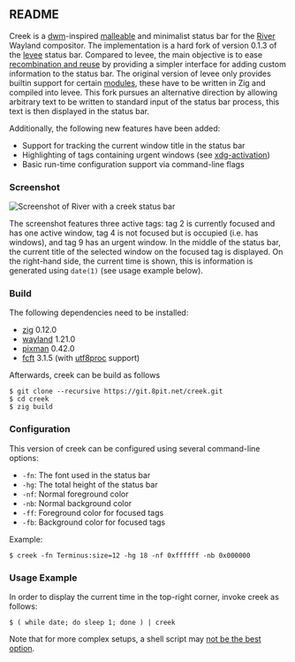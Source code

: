 ## README

Creek is a [dwm]-inspired [malleable] and minimalist status bar for the [River] Wayland compositor.
The implementation is a hard fork of version 0.1.3 of the [levee] status bar.
Compared to levee, the main objective is to ease [recombination and reuse][malleable reuse] by providing a simpler interface for adding custom information to the status bar.
The original version of levee only provides builtin support for certain [modules][levee modules], these have to be written in Zig and compiled into levee.
This fork pursues an alternative direction by allowing arbitrary text to be written to standard input of the status bar process, this text is then displayed in the status bar.

Additionally, the following new features have been added:

* Support for tracking the current window title in the status bar
* Highlighting of tags containing urgent windows (see [xdg-activation])
* Basic run-time configuration support via command-line flags

### Screenshot

![Screenshot of River with a creek status bar](https://files.8pit.net/img/creek-screenshot-20240302.png)

The screenshot features three active tags: tag 2 is currently focused and has one active window, tag 4 is not focused but is occupied (i.e. has windows), and tag 9 has an urgent window.
In the middle of the status bar, the current title of the selected window on the focused tag is displayed.
On the right-hand side, the current time is shown, this is information is generated using `date(1)` (see usage example below).

### Build

The following dependencies need to be installed:

* [zig] 0.12.0
* [wayland] 1.21.0
* [pixman] 0.42.0
* [fcft] 3.1.5 (with [utf8proc] support)

Afterwards, creek can be build as follows

    $ git clone --recursive https://git.8pit.net/creek.git
    $ cd creek
    $ zig build

### Configuration

This version of creek can be configured using several command-line options:

* `-fn`: The font used in the status bar
* `-hg`: The total height of the status bar
* `-nf`: Normal foreground color
* `-nb`: Normal background color
* `-ff`: Foreground color for focused tags
* `-fb`: Background color for focused tags

Example:

    $ creek -fn Terminus:size=12 -hg 18 -nf 0xffffff -nb 0x000000

### Usage Example

In order to display the current time in the top-right corner, invoke creek as follows:

    $ ( while date; do sleep 1; done ) | creek

Note that for more complex setups, a shell script may [not be the best option](https://flak.tedunangst.com/post/rough-idling).

[dwm]: https://dwm.suckless.org/
[River]: https://github.com/riverwm/river/
[malleable]: https://malleable.systems/
[malleable reuse]: https://malleable.systems/mission/#2-arbitrary-recombination-and-reuse
[levee]: https://sr.ht/~andreafeletto/levee
[levee modules]: https://git.sr.ht/~andreafeletto/levee/tree/v0.1.3/item/src/modules
[xdg-activation]: https://wayland.app/protocols/xdg-activation-v1
[zig]: https://ziglang.org/
[wayland]: https://wayland.freedesktop.org/
[pixman]: http://pixman.org/
[fcft]: https://codeberg.org/dnkl/fcft/
[utf8proc]: https://juliastrings.github.io/utf8proc/
